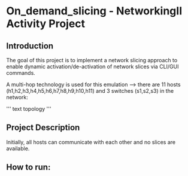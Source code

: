 # On_demand_slicing - NetworkingII Activity Project #

## Introduction ##
The goal of this project is to implement a network slicing approach to enable dynamic activation/de-activation of network slices via CLI/GUI commands.

A multi-hop technology is used for this emulation --> there are 11 hosts (h1,h2,h3,h4,h5,h6,h7,h8,h9,h10,h11) and 3 switches (s1,s2,s3) in the network:

''' text
topology
'''

## Project Description ##
Initially, all hosts can communicate with each other and no slices are available.

## How to run: ##


